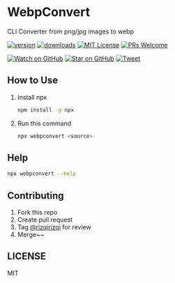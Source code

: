 # WebpConvert

CLI Converter from png/jpg images to webp

[![version][version-badge]][package]
[![downloads][downloads-badge]][npm-stat]
[![MIT License][license-badge]][license]
[![PRs Welcome][prs-badge]][prs]

[![Watch on GitHub][github-watch-badge]][github-watch]
[![Star on GitHub][github-star-badge]][github-star]
[![Tweet][twitter-badge]][twitter]

## How to Use
1. Install npx
   ```bash
   npm install -g npx
   ```
2. Run this command
   ```bash
   npx webpconvert <source>
   ```

## Help
```bash
npx webpconvert --help
```

## Contributing
1. Fork this repo
2. Create pull request
3. Tag [@rizqirizqi](https://github.com/rizqirizqi) for review
4. Merge~~

## LICENSE

MIT

[version-badge]: https://img.shields.io/npm/v/webpconvert.svg?style=flat-square
[package]: https://www.npmjs.com/package/webpconvert
[downloads-badge]: https://img.shields.io/npm/dm/webpconvert.svg?style=flat-square
[npm-stat]: http://npm-stat.com/charts.html?package=webpconvert&from=2019-01-01
[license-badge]: https://img.shields.io/npm/l/webpconvert.svg?style=flat-square
[license]: https://github.com/rizqirizqi/webpconvert/blob/master/LICENSE
[prs-badge]: https://img.shields.io/badge/PRs-welcome-brightgreen.svg?style=flat-square
[prs]: http://makeapullrequest.com
[github-watch-badge]: https://img.shields.io/github/watchers/rizqirizqi/webpconvert.svg?style=social
[github-watch]: https://github.com/rizqirizqi/webpconvert/watchers
[github-star-badge]: https://img.shields.io/github/stars/rizqirizqi/webpconvert.svg?style=social
[github-star]: https://github.com/rizqirizqi/webpconvert/stargazers
[twitter]: https://twitter.com/intent/tweet?text=Check%20out%20this%20CLI%20converter%20from%20png%2Fjpg%20images%20to%20webp!%20https%3A%2F%2Fgithub.com%2Frizqirizqi%2Fwebpconvert
[twitter-badge]: https://img.shields.io/twitter/url/https/github.com/rizqirizqi/webpconvert.svg?style=social

